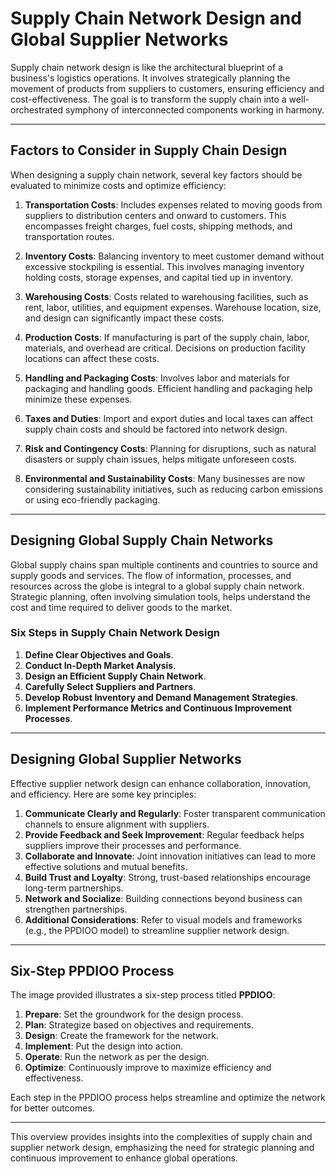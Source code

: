# Supply Chain Network Design and Global Supplier Networks

Supply chain network design is like the architectural blueprint of a business's logistics operations. It involves strategically planning the movement of products from suppliers to customers, ensuring efficiency and cost-effectiveness. The goal is to transform the supply chain into a well-orchestrated symphony of interconnected components working in harmony.

---

## Factors to Consider in Supply Chain Design

When designing a supply chain network, several key factors should be evaluated to minimize costs and optimize efficiency:

1. **Transportation Costs**: Includes expenses related to moving goods from suppliers to distribution centers and onward to customers. This encompasses freight charges, fuel costs, shipping methods, and transportation routes.

2. **Inventory Costs**: Balancing inventory to meet customer demand without excessive stockpiling is essential. This involves managing inventory holding costs, storage expenses, and capital tied up in inventory.

3. **Warehousing Costs**: Costs related to warehousing facilities, such as rent, labor, utilities, and equipment expenses. Warehouse location, size, and design can significantly impact these costs.

4. **Production Costs**: If manufacturing is part of the supply chain, labor, materials, and overhead are critical. Decisions on production facility locations can affect these costs.

5. **Handling and Packaging Costs**: Involves labor and materials for packaging and handling goods. Efficient handling and packaging help minimize these expenses.

6. **Taxes and Duties**: Import and export duties and local taxes can affect supply chain costs and should be factored into network design.

7. **Risk and Contingency Costs**: Planning for disruptions, such as natural disasters or supply chain issues, helps mitigate unforeseen costs.

8. **Environmental and Sustainability Costs**: Many businesses are now considering sustainability initiatives, such as reducing carbon emissions or using eco-friendly packaging.

---

## Designing Global Supply Chain Networks

Global supply chains span multiple continents and countries to source and supply goods and services. The flow of information, processes, and resources across the globe is integral to a global supply chain network. Strategic planning, often involving simulation tools, helps understand the cost and time required to deliver goods to the market.

### Six Steps in Supply Chain Network Design

1. **Define Clear Objectives and Goals**.
2. **Conduct In-Depth Market Analysis**.
3. **Design an Efficient Supply Chain Network**.
4. **Carefully Select Suppliers and Partners**.
5. **Develop Robust Inventory and Demand Management Strategies**.
6. **Implement Performance Metrics and Continuous Improvement Processes**.

---

## Designing Global Supplier Networks

Effective supplier network design can enhance collaboration, innovation, and efficiency. Here are some key principles:

1. **Communicate Clearly and Regularly**: Foster transparent communication channels to ensure alignment with suppliers.
2. **Provide Feedback and Seek Improvement**: Regular feedback helps suppliers improve their processes and performance.
3. **Collaborate and Innovate**: Joint innovation initiatives can lead to more effective solutions and mutual benefits.
4. **Build Trust and Loyalty**: Strong, trust-based relationships encourage long-term partnerships.
5. **Network and Socialize**: Building connections beyond business can strengthen partnerships.
6. **Additional Considerations**: Refer to visual models and frameworks (e.g., the PPDIOO model) to streamline supplier network design.

---

## Six-Step PPDIOO Process

The image provided illustrates a six-step process titled **PPDIOO**:

1. **Prepare**: Set the groundwork for the design process.
2. **Plan**: Strategize based on objectives and requirements.
3. **Design**: Create the framework for the network.
4. **Implement**: Put the design into action.
5. **Operate**: Run the network as per the design.
6. **Optimize**: Continuously improve to maximize efficiency and effectiveness.

Each step in the PPDIOO process helps streamline and optimize the network for better outcomes.

---

This overview provides insights into the complexities of supply chain and supplier network design, emphasizing the need for strategic planning and continuous improvement to enhance global operations.
